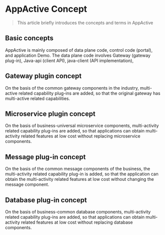 # AppActive Concept

> This article briefly introduces the concepts and terms in AppActive

## Basic concepts
AppActive is mainly composed of data plane code, control code (portal), and application Demo. The data plane code involves Gateway (gateway plug-in), Java-api (client API), java-client (API implementation),

## Gateway plugin concept
On the basis of the common gateway components in the industry, multi-active related capability plug-ins are added, so that the original gateway has multi-active related capabilities.
## Microservice plugin concept
On the basis of business-universal microservice components, multi-activity related capability plug-ins are added, so that applications can obtain multi-activity related features at low cost without replacing microservice components.
## Message plug-in concept
On the basis of the common message components of the business, the multi-activity related capability plug-in is added, so that the application can obtain the multi-activity related features at low cost without changing the message component.
## Database plug-in concept
On the basis of business-common database components, multi-activity related capability plug-ins are added, so that applications can obtain multi-activity related features at low cost without replacing database components.